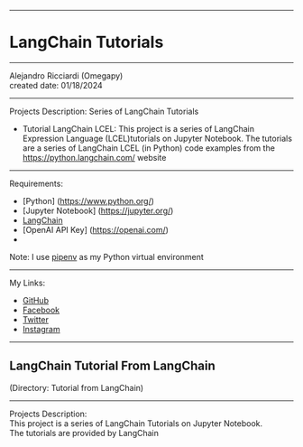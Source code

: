 -----------------------------------------------------------------------------------------------------------------------------
# LangChain Tutorials
-----------------------------------------------------------------------------------------------------------------------------

 Alejandro Ricciardi (Omegapy)  
 created date: 01/18/2024  

-----------------------------------------------------------------------------------------------------------------------------

Projects Description:
Series of LangChain Tutorials

- Tutorial LangChain LCEL: This project is a series of LangChain Expression Language (LCEL)tutorials on Jupyter Notebook.
The tutorials are a series of LangChain LCEL (in Python) code examples from the https://python.langchain.com/ website

-----------------------------------------------------------------------------------------------------------------------------

Requirements:
- [Python] (https://www.python.org/)  
- [Jupyter Notebook] (https://jupyter.org/)  
- [LangChain](https://www.langchain.com/) 
- [OpenAI API Key] (https://openai.com/)  
- 
Note: I use [pipenv]( https://pipenv.pypa.io/en/latest/) as my Python virtual environment

-----------------------------------------------------------------------------------------------------------------------------

My Links:   
- [GitHub](https://github.com/Omegapy)   
- [Facebook](https://www.facebook.com/profile.php?id=100089638857137)  
- [Twitter](https://twitter.com/RicciardiAlex)   
- [Instagram](https://www.instagram.com/alexomegapy/)  

-----------------------------------------------------------------------------------------------------------------------------
## LangChain Tutorial From LangChain 
(Directory: Tutorial from LangChain)

-----------------------------------------------------------------------------------------------------------------------------  

Projects Description:  
This project is a series of LangChain Tutorials on Jupyter Notebook.  
The tutorials are provided by LangChain




